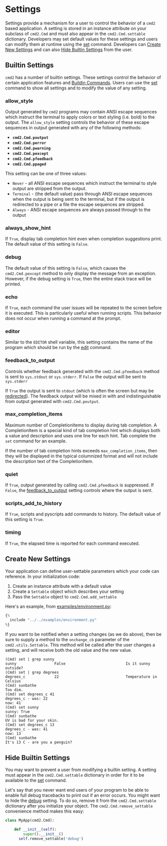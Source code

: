 # Settings

Settings provide a mechanism for a user to control the behavior of a `cmd2` based application. A setting is stored in an instance attribute on your subclass of `cmd2.Cmd` and must also appear in the `cmd2.Cmd.settable` dictionary. Developers may set default values for these settings and users can modify them at runtime using the [set](./builtin_commands.md#set) command. Developers can [Create New Settings](#create-new-settings) and can also [Hide Builtin Settings](#hide-builtin-settings) from the user.

## Builtin Settings

`cmd2` has a number of builtin settings. These settings control the behavior of certain application features and [Buildin Commands](./builtin_commands.md). Users can use the [set](./builtin_commands.md#set) command to show all settings and to modify the value of any setting.

### allow_style

Output generated by `cmd2` programs may contain ANSI escape sequences which instruct the terminal to apply colors or text styling (i.e. bold) to the output. The `allow_style` setting controls the behavior of these escape sequences in output generated with any of the following methods:

- **`cmd2.Cmd.poutput`**
- **`cmd2.Cmd.perror`**
- **`cmd2.Cmd.pwarning`**
- **`cmd2.Cmd.pexcept`**
- **`cmd2.Cmd.pfeedback`**
- **`cmd2.Cmd.ppaged`**

This setting can be one of three values:

- `Never` - all ANSI escape sequences which instruct the terminal to style output are stripped from the output.
- `Terminal` - (the default value) pass through ANSI escape sequences when the output is being sent to the terminal, but if the output is redirected to a pipe or a file the escape sequences are stripped.
- `Always` - ANSI escape sequences are always passed through to the output

### always_show_hint

If `True`, display tab completion hint even when completion suggestions print. The default value of this setting is `False`.

### debug

The default value of this setting is `False`, which causes the `cmd2.Cmd.pexcept` method to only display the message from an exception. However, if the debug setting is `True`, then the entire stack trace will be printed.

### echo

If `True`, each command the user issues will be repeated to the screen before it is executed. This is particularly useful when running scripts. This behavior does not occur when running a command at the prompt.

### editor

Similar to the `EDITOR` shell variable, this setting contains the name of the program which should be run by the [edit](./builtin_commands.md#edit) command.

### feedback_to_output

Controls whether feedback generated with the `cmd2.Cmd.pfeedback` method is sent to `sys.stdout` or `sys.stderr`. If `False` the output will be sent to `sys.stderr`

If `True` the output is sent to `stdout` (which is often the screen but may be [redirected](./redirection.md#output-redirection-and-pipes)). The feedback output will be mixed in with and indistinguishable from output generated with `cmd2.Cmd.poutput`.

### max_completion_items

Maximum number of CompletionItems to display during tab completion. A CompletionItem is a special kind of tab completion hint which displays both a value and description and uses one line for each hint. Tab complete the `set` command for an example.

If the number of tab completion hints exceeds `max_completion_items`, then they will be displayed in the typical columnized format and will not include the description text of the CompletionItem.

### quiet

If `True`, output generated by calling `cmd2.Cmd.pfeedback` is suppressed. If `False`, the [feedback_to_output](#feedback_to_output) setting controls where the output is sent.

### scripts_add_to_history

If `True`, scripts and pyscripts add commands to history. The default value of this setting is `True`.

### timing

If `True`, the elapsed time is reported for each command executed.

## Create New Settings

Your application can define user-settable parameters which your code can reference. In your initialization code:

1.  Create an instance attribute with a default value
1.  Create a `Settable` object which describes your setting
1.  Pass the `Settable` object to `cmd2.Cmd.add_settable`

Here's an example, from [examples/environment.py](https://github.com/python-cmd2/cmd2/blob/master/examples/environment.py):

```py
{%
  include "../../examples/environment.py"
%}
```

If you want to be notified when a setting changes (as we do above), then be sure to supply a method to the `onchange_cb` parameter of the `cmd2.utils.Settable`. This method will be called after the user changes a setting, and will receive both the old value and the new value.

```text
(Cmd) set | grep sunny
sunny                 False                           Is it sunny outside?
(Cmd) set | grep degrees
degrees_c             22                              Temperature in Celsius
(Cmd) sunbathe
Too dim.
(Cmd) set degrees_c 41
degrees_c - was: 22
now: 41
(Cmd) set sunny
sunny: True
(Cmd) sunbathe
UV is bad for your skin.
(Cmd) set degrees_c 13
degrees_c - was: 41
now: 13
(Cmd) sunbathe
It's 13 C - are you a penguin?
```

## Hide Builtin Settings

You may want to prevent a user from modifying a builtin setting. A setting must appear in the `cmd2.Cmd.settable` dictionary in order for it to be available to the [set](./builtin_commands.md#set) command.

Let's say that you never want end users of your program to be able to enable full debug tracebacks to print out if an error occurs. You might want to hide the [debug](#debug) setting. To do so, remove it from the `cmd2.Cmd.settable` dictionary after you initialize your object. The `cmd2.Cmd.remove_settable` convenience method makes this easy:

```py
class MyApp(cmd2.Cmd):

    def __init__(self):
        super().__init__()
      self.remove_settable('debug')
```
